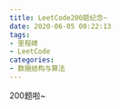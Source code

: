 ```yaml
---
title: LeetCode200题纪念~
date: 2020-06-05 00:22:13
tags: 
- 里程碑
- LeetCode
categories:
- 数据结构与算法
---
```

200题啦~
<!--more-->
<img src="https://image.hihia.top/Screenshot/image-20210104152418762.png" alt="" style="zoom:50%;" />